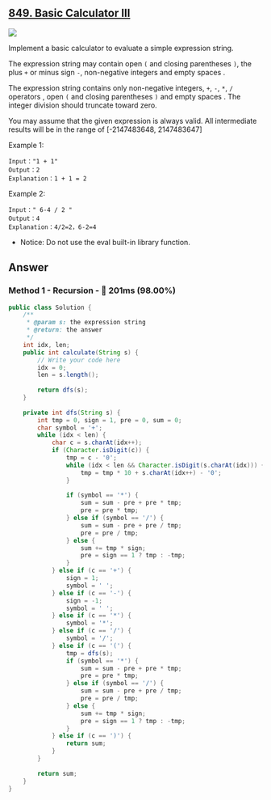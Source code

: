 ## [849. Basic Calculator III](https://www.lintcode.com/problem/basic-calculator-iii/description)

![](https://github.com/weltond/DataStructure/blob/master/hard.PNG)

Implement a basic calculator to evaluate a simple expression string.

The expression string may contain open `(` and closing parentheses `)`, the plus `+` or minus sign `-`, non-negative integers and empty spaces .

The expression string contains only non-negative integers, `+`, `-`, `*`, `/` operators , open `(` and closing parentheses `)` and empty spaces . The integer division should truncate toward zero.

You may assume that the given expression is always valid. All intermediate results will be in the range of [-2147483648, 2147483647]


Example 1:

```
Input："1 + 1"
Output：2
Explanation：1 + 1 = 2
```

Example 2:

```
Input：" 6-4 / 2 "
Output：4
Explanation：4/2=2，6-2=4
```

- Notice: Do not use the eval built-in library function.

## Answer
### Method 1 - Recursion - :rocket: 201ms (98.00%)

```java
public class Solution {
    /**
     * @param s: the expression string
     * @return: the answer
     */
    int idx, len;
    public int calculate(String s) {
        // Write your code here
        idx = 0;
        len = s.length();
        
        return dfs(s);
    }
    
    private int dfs(String s) {
        int tmp = 0, sign = 1, pre = 0, sum = 0;
        char symbol = '+';
        while (idx < len) {
            char c = s.charAt(idx++);
            if (Character.isDigit(c)) {
                tmp = c - '0';
                while (idx < len && Character.isDigit(s.charAt(idx))) {
                    tmp = tmp * 10 + s.charAt(idx++) - '0';
                }
                
                if (symbol == '*') {
                    sum = sum - pre + pre * tmp;
                    pre = pre * tmp;
                } else if (symbol == '/') {
                    sum = sum - pre + pre / tmp;
                    pre = pre / tmp;
                } else {
                    sum += tmp * sign;
                    pre = sign == 1 ? tmp : -tmp;
                }
            } else if (c == '+') {
                sign = 1;
                symbol = ' ';
            } else if (c == '-') {
                sign = -1;
                symbol = ' ';
            } else if (c == '*') {
                symbol = '*';
            } else if (c == '/') {
                symbol = '/';
            } else if (c == '(') {
                tmp = dfs(s);
                if (symbol == '*') {
                    sum = sum - pre + pre * tmp;
                    pre = pre * tmp;
                } else if (symbol == '/') {
                    sum = sum - pre + pre / tmp;
                    pre = pre / tmp;
                } else {
                    sum += tmp * sign;
                    pre = sign == 1 ? tmp : -tmp;
                }
            } else if (c == ')') {
                return sum;
            }
        }
        
        return sum;
    }
}
```
